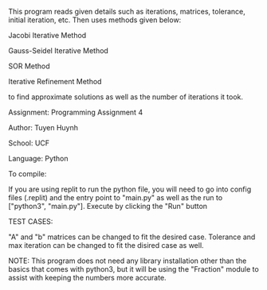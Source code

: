 This program reads given details such as iterations, matrices, tolerance, initial iteration, etc. Then uses methods given below:


Jacobi Iterative Method

Gauss-Seidel Iterative Method

SOR Method

Iterative Refinement Method


to find approximate solutions as well as the number of iterations it took.


Assignment: Programming Assignment 4

Author: Tuyen Huynh

School: UCF

Language: Python

To compile:

If you are using replit to run the python file, you will need to go into config files (.replit) and the entry point to "main.py" as well as the run to ["python3", "main.py"].
Execute by clicking the "Run" button

TEST CASES:

"A" and "b" matrices can be changed to fit the desired case. 
Tolerance and max iteration can be changed to fit the disired case as well.


NOTE: This program does not need any library installation other than the basics that comes with python3, but it will be using the "Fraction" module to assist with keeping the numbers more accurate.
